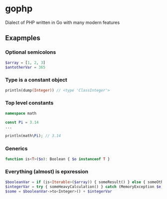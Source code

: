 # gophp
Dialect of PHP written in Go with many modern features 

## Exapmples

### Optional semicolons
```php
$array = [1, 2, 3]
$antotherVar = 365
```

### Type is a constant object
```php
println(dump(Integer)) // <type 'ClassInteger'>
```

### Top level constants
```php
namespace math

const Pi = 3.14
...

println(math\Pi); // 3.14

```

### Generics
```php
function is<T>($o): Boolean { $o instanceof T }
```



### Everything (almost) is epxression
```php
$booleanVar = if (is<Iterable>($array)) { someResult() } else { someOtherResult() }
$integerVar = try { someHeavyCalculation() } catch (MemoryException $e) { 0 }
$some = $booleanVar->to<Integer>() + $integerVar
```
